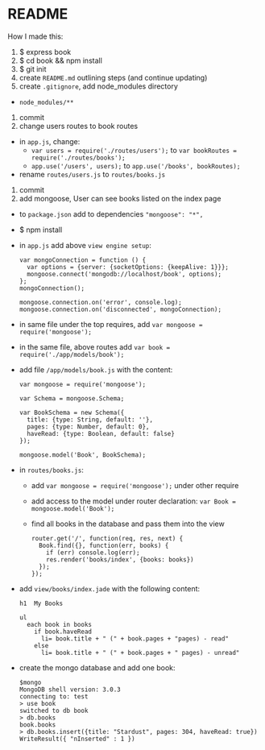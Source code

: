 # README

How I made this:

1. $ express book
1. $ cd book && npm install
1. $ git init
1. create `README.md` outlining steps (and continue updating)
1. create `.gitignore`, add node_modules directory
  * `node_modules/**`
1. commit
1. change users routes to book routes
  * in `app.js`, change:
    * `var users = require('./routes/users');` to `var bookRoutes = require('./routes/books');`
    * `app.use('/users', users);` to `app.use('/books', bookRoutes);`
  * rename `routes/users.js` to `routes/books.js`
1. commit
1. add mongoose, User can see books listed on the index page
  * to `package.json` add to dependencies `"mongoose": "*",`
  * $ npm install
  * in `app.js` add above `view engine setup`:

    ```
    var mongoConnection = function () {
      var options = {server: {socketOptions: {keepAlive: 1}}};
      mongoose.connect('mongodb://localhost/book', options);
    };
    mongoConnection();

    mongoose.connection.on('error', console.log);
    mongoose.connection.on('disconnected', mongoConnection);
    ```

  * in same file under the top requires, add `var mongoose = require('mongoose');`
  * in the same file, above routes add `var book = require('./app/models/book');`
  * add file `/app/models/book.js` with the content:

    ```
    var mongoose = require('mongoose');

    var Schema = mongoose.Schema;

    var BookSchema = new Schema({
      title: {type: String, default: ''},
      pages: {type: Number, default: 0},
      haveRead: {type: Boolean, default: false}
    });

    mongoose.model('Book', BookSchema);
    ```

  * in `routes/books.js`:
    * add `var mongoose = require('mongoose');` under other require
    * add access to the model under router declaration: `var Book = mongoose.model('Book');`
    * find all books in the database and pass them into the view

      ```
      router.get('/', function(req, res, next) {
        Book.find({}, function(err, books) {
          if (err) console.log(err);
          res.render('books/index', {books: books})
        });
      });
      ```

  * add `view/books/index.jade` with the following content:

    ```
    h1  My Books

    ul
      each book in books
        if book.haveRead
          li= book.title + " (" + book.pages + "pages) - read"
        else
          li= book.title + " (" + book.pages + " pages) - unread"

    ```

  * create the mongo database and add one book:

    ```
    $mongo
    MongoDB shell version: 3.0.3
    connecting to: test
    > use book
    switched to db book
    > db.books
    book.books
    > db.books.insert({title: "Stardust", pages: 304, haveRead: true})
    WriteResult({ "nInserted" : 1 })
    ```
